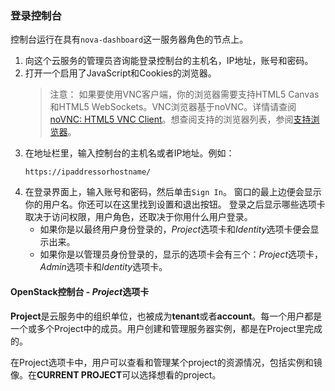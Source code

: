 ### 登录控制台

控制台运行在具有```nova-dashboard```这一服务器角色的节点上。

1. 向这个云服务的管理员咨询能登录控制台的主机名，IP地址，账号和密码。
2. 打开一个启用了JavaScript和Cookies的浏览器。
	>注意：
	>如果要使用VNC客户端，你的浏览器需要支持HTML5 Canvas和HTML5 WebSockets。VNC浏览器基于noVNC。详情请查阅[noVNC: HTML5 VNC Client](https://github.com/kanaka/noVNC/blob/master/README.md)。想查阅支持的浏览器列表，参阅[支持浏览器](https://github.com/kanaka/noVNC/wiki/Browser-support)。
3. 在地址栏里，输入控制台的主机名或者IP地址。例如：
	```
	https://ipaddressorhostname/
	```
4. 在登录界面上，输入账号和密码，然后单击```Sign In```。
	窗口的最上边便会显示你的用户名。你还可以在这里找到设置和退出按钮。
	登录之后显示哪些选项卡取决于访问权限，用户角色，还取决于你用什么用户登录。
	- 如果你是以最终用户身份登录的，*Project*选项卡和*Identity*选项卡便会显示出来。
	- 如果你是以管理员身份登录的，显示的选项卡会有三个：*Project*选项卡，*Admin*选项卡和*Identity*选项卡。

#### OpenStack控制台 - *Project*选项卡

**Project**是云服务中的组织单位，也被成为**tenant**或者**account**。每一个用户都是一个或多个Project中的成员。用户创建和管理服务器实例，都是在Project里完成的。

在Project选项卡中，用户可以查看和管理某个project的资源情况，包括实例和镜像。在**CURRENT PROJECT**可以选择想看的project。

